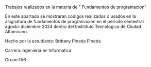 Trabajos realizados en la materia de " Fundamentos de programacion"

En este apartado se mostraran codigos realizados o usados en la asignatura de fundamentos de programacion en el periodo semestral agosto-diciembre 2024 dentro del Institituto Tecnologico de Ciudad Altamirano.

Hecho por la estudiante:
Brittany Pineda Pineda

Carrera:Ingenieria en Informatica

Grupo:1A6
